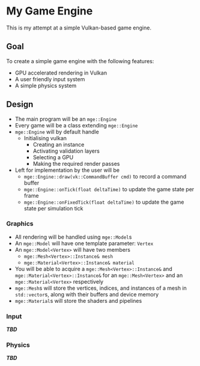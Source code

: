 # My Game Engine

This is my attempt at a simple Vulkan-based game engine.

## Goal

To create a simple game engine with the following features:
- GPU accelerated rendering in Vulkan
- A user friendly input system
- A simple physics system

## Design

- The main program will be an `mge::Engine`
- Every game will be a class extending `mge::Engine`
- `mge::Engine` will by default handle
    - Initialising vulkan
        - Creating an instance
        - Activating validation layers
        - Selecting a GPU
        - Making the required render passes
- Left for implementation by the user will be
    - `mge::Engine::draw(vk::CommandBuffer cmd)` to record a command buffer
    - `mge::Engine::onTick(float deltaTime)` to update the game state per frame
    - `mge::Engine::onFixedTick(float deltaTime)` to update the game state per simulation tick

### Graphics

- All rendering will be handled using `mge::Model`s
- An `mge::Model` will have one template parameter: `Vertex`
- An `mge::Model<Vertex>` will have two members
    - `mge::Mesh<Vertex>::Instance& mesh`
    - `mge::Material<Vertex>::Instance& material`
- You will be able to acquire a `mge::Mesh<Vertex>::Instance&` and `mge::Material<Vertex>::Instance&` for an `mge::Mesh<Vertex>` and an `mge::Material<Vertex>` respectively
- `mge::Mesh`s will store the vertices, indices, and instances of a mesh in `std::vector`s, along with their buffers and device memory
- `mge::Material`s will store the shaders and pipelines

### Input

***TBD***

### Physics

***TBD***
